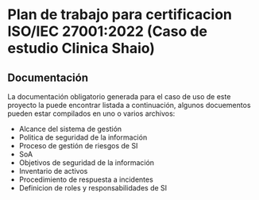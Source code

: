# Plan de trabajo para certificacion ISO/IEC 27001:2022 (Caso de estudio Clinica Shaio)


## Documentación

La documentación obligatorio generada para el caso de uso de este proyecto la puede encontrar listada a continuación, algunos docuementos pueden estar compilados en uno o varios archivos:

* Alcance del sistema de gestión 
* Politica de seguridad de la información
* Proceso de gestión de riesgos de SI
* SoA
* Objetivos de seguridad de la información
* Inventario de activos
* Procedimiento de respuesta a incidentes
* Definicion de roles y responsabilidades de SI
